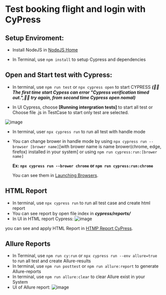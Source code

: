 # Test booking flight and login with CyPress
Setup Enviroment:
--------------
* Install NodeJS in [NodeJS Home](https://nodejs.org/)

* In Terminal, use `npm install` to setup Cypress and dependencies

Open and Start test with Cypress:
---------------
* In terminal, use `npm run test` or `npx cypress open` to start CYPRESS ***(:pray::pray:The first time start Cypess can error "Cypress verification timed out.",:fist_right::fist_right: try again, from second time Cypress open nomal)*** 


* In UI Cypress, choose **[Running intergration tests]** to start all test or Choose file .js in TestCase  to start only test are selected.



![image](https://user-images.githubusercontent.com/54032190/143527129-0a4b0f16-e5ef-4802-9c65-7c89f02e7743.png)

* In terminal, user `npx cypress run` to run all test with handle mode
* You can change brower in handle mode by using `npx cypress run --browser [brower name]`[with brower name is name brower(chrome, edge, firefox) installed in your system] or using `npm run cypress:run:[brower name]`
  
  **Ex: `npx cypress run --brower chrome` or `npm run cypress:run:chrome`**
  
  You can see them in [Launching Browsers](https://docs.cypress.io/guides/guides/launching-browsers#Browsers).

HTML Report
---------------
* In terminal, use `npx cypress run` to run all test case and create html report 
* You can see report by open file index in ***cypress/reports/***
* In UI in HTML report Cypress:
![image](https://user-images.githubusercontent.com/54032190/144001156-67b41673-f431-473c-8e15-109b090ced24.png)

you can see and apply HTML Report in [HTMP Report CyPress](https://docs.cypress.io/guides/tooling/reporters#Merging-reports-across-spec-files).

Allure Reports
---------------
* In Terminal, use `npm run cy:run` or `npx cypress run --env allure=true` to run all test and create Allure-results
* In terminal, use `npm run posttest` or `npm run allure:report` to generate Allure-reports
* In terminal, use `npm run allure:clear` to clear Allure exist in your System
* UI of Allure report:
![image](https://user-images.githubusercontent.com/54032190/145239429-c8303f8c-88a4-48b5-8f76-5b2c70101a01.png)

